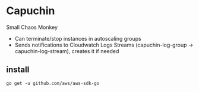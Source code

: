# Capuchin

Small Chaos Monkey

- Can terminate/stop instances in autoscaling groups
- Sends notifications to Cloudwatch Logs Streams (capuchin-log-group -> capuchin-log-stream), creates it if needed

## install

```
go get -u github.com/aws/aws-sdk-go
```


